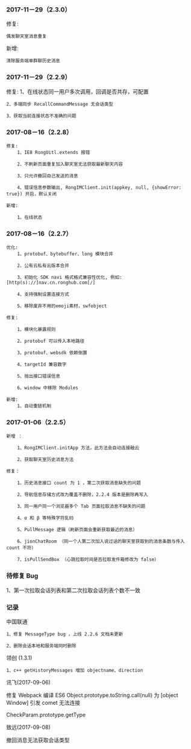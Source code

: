### 2017-11－29（2.3.0）

修复:

    偶发聊天室消息重复

新增:

    清除服务端单群聊历史消息

### 2017-11－29（2.2.9）

修复:
    1、在线状态同一用户多次调用，回调是否共存，可配置

    2、多端同步 RecallCommandMessage 无会话类型

    3、获取当前连接状态不准确的问题


### 2017-08－16（2.2.8）

    修复:
        1、IE8 RongUitl.extends 报错

        2、不刷新页面重复加入聊天室无法获取最新聊天内容

        3、只允许撤回自己发送的消息

        4、错误信息参数输出, RongIMClient.init(appkey, null, {showError: true}) 开启，默认关闭

    新增:

        1、在线状态


### 2017-08－16（2.2.7）

    优化:
        1、protobuf、bytebuffer、long 模块合并

        2、公有云私有云版本合并

        3、初始化 SDK navi 格式格式兼容性优化, 例如: [http(s)://]nav.cn.ronghub.com[/]

        4、支持强制设置连接方式

        5、移除废弃不用的emoji素材，swfobject

    修复:

        1、模块化暴露规则
        
        2、protobuf 可以传入本地路径
        
        3、protobuf、websdk 依赖倒置
        
        4、targetId 兼容数字
        
        5、抛出接口错误信息
        
        6、window 中移除 Modules
        
    新增:
        1、自动重链机制

### 2017-01-06（2.2.5）

    新增 ：

        1、RongIMClient.initApp 方法，此方法会自动连接融云

        2、获取聊天室历史消息方法

    修复：

        1、历史消息接口 count 为 1 ，第二次获取消息缺失的问题

        2、导航信息存储方式改为覆盖不删除，2.2.4 版本是删除再写入

        3、同一用户同一个浏览器多个 Tab 页面拉取消息不缺失的问题

        4、α 和 β 等特殊字符乱码
        
        5、PullMessage 逻辑（刷新页面会重新获取最近的消息）
        
        6、jionChatRoom （同一个人第二次加入说过话的聊天室获取到的消息条数与传入 count 不符）
        
        7、isPullSendBox （心跳拉取时间是否拉取发件箱修改为 false）


### 待修复 Bug

1、第一次拉取会话列表和第二次拉取会话列表个数不一致


### 记录

中国联通

    1、修复 MessageType bug ，上线 2.2.6 文档未更新

    2、删除会话本地和服务端同时删除

领创 (1.3.1)

    1、c++ getHistoryMessages 增加 objectname、direction

讯飞(2017-09-06)

修复 Webpack 编译 ES6 Object.prototype.toString.call(null) 为 [object Window] 引发 comet 无法连接

CheckParam.prototype.getType

致远(2017-09-08)

撤回消息无法获取会话类型
